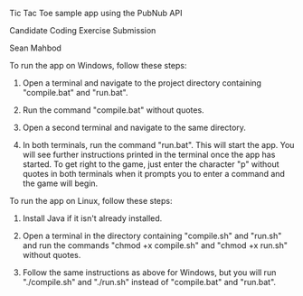 Tic Tac Toe sample app using the PubNub API

Candidate Coding Exercise Submission

Sean Mahbod

To run the app on Windows, follow these steps:

1. Open a terminal and navigate to the project directory containing "compile.bat" and "run.bat".

2. Run the command "compile.bat" without quotes.

3. Open a second terminal and navigate to the same directory.

4. In both terminals, run the command "run.bat". This will start the app. You will see further instructions  printed in the terminal once the app has started. To get right to the game, just enter the character "p" without quotes in both terminals when it prompts you to enter a command and the game will begin.



To run the app on Linux, follow these steps:

1. Install Java if it isn't already installed.

2. Open a terminal in the directory containing "compile.sh" and "run.sh" and run the commands "chmod +x compile.sh" and "chmod +x run.sh" without quotes.

3. Follow the same instructions as above for Windows, but you will run "./compile.sh" and "./run.sh" instead of "compile.bat" and "run.bat".